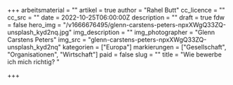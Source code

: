 +++
arbeitsmaterial = ""
artikel = true
author = "Rahel Butt"
cc_licence = ""
cc_src = ""
date = 2022-10-25T06:00:00Z
description = ""
draft = true
fdw = false
hero_img = "/v1666676495/glenn-carstens-peters-npxXWgQ33ZQ-unsplash_kyd2nq.jpg"
img_description = ""
img_photographer = "Glenn Carstens Peters"
img_src = "glenn-carstens-peters-npxXWgQ33ZQ-unsplash_kyd2nq"
kategorien = ["Europa"]
markierungen = ["Gesellschaft", "Organisationen", "Wirtschaft"]
paid = false
slug = ""
title = "Wie bewerbe ich mich richtig? "

+++
